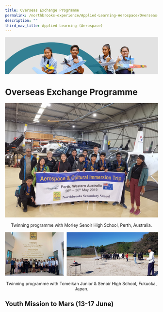 ```yaml
---
title: Overseas Exchange Programme
permalink: /northbrooks-experience/Applied-Learning-Aerospace/Overseas-Exchange-Programme/
description: ""
third_nav_title: Applied Learning (Aerospace)
---
```

![](/images/northbrooks%20experience.jpg)

Overseas Exchange Programme
===========================




![](/images/Overseas_Perth.jpeg)

<center>Twinning programme with Morley Senoir High School, Perth, Australia.</center> 





![](/images/OEP.png)

<center>Twinning programme with Tomeikan Junior & Senoir High School, Fukuoka, Japan.</center>


## Youth Mission to Mars (13-17 June)


